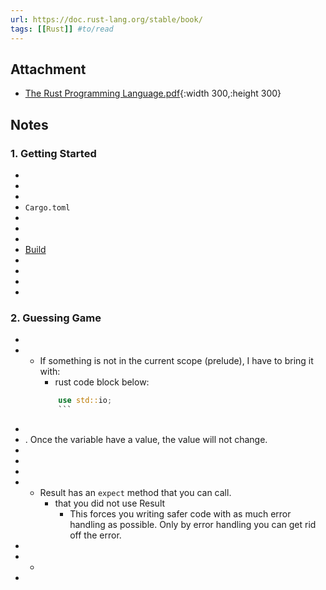 ```yaml
---
url: https://doc.rust-lang.org/stable/book/
tags: [[Rust]] #to/read
---
```



## Attachment
- [The Rust Programming Language.pdf](../assets/The_Rust_Programming_Language_1742153194630_0.pdf){:width 300,:height 300}

## Notes
### 1. Getting Started
- 
- 
- 
- `Cargo.toml` 
- 
- 
- 
- [Build](Rust/Cargo/Build.md) 
- 
- 
- 
- 
### 2. Guessing Game
- 
- 
	- If something is not in the current scope (prelude), I have to bring it with:
		- rust code block below:
		```rust
			use std::io;
			```
- 
- . Once the variable have a value, the value will not change.
- 
- 
- 
- 
	- Result has an `expect` method that you can call.
		-  that you did not use Result
			- This forces you writing safer code with as much error handling as possible. Only by error handling you can get rid off the error.
- 
- 
	- 
- 
